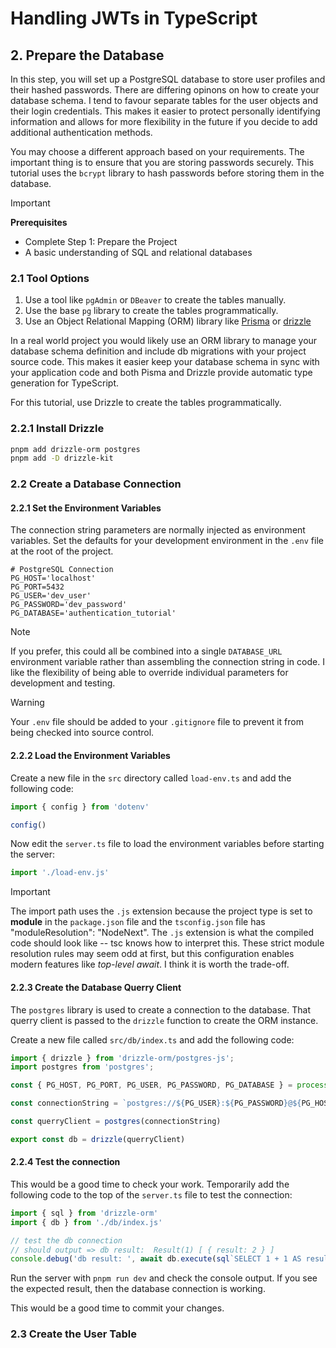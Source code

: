 # Handling JWTs in TypeScript

## 2. Prepare the Database

In this step, you will set up a PostgreSQL database to store user profiles and their hashed passwords. There are differing opinons on how to create your database schema. I tend to favour separate tables for the user objects and their login credentials. This makes it easier to protect personally identifying information and allows for more flexibility in the future if you decide to add additional authentication methods.

You may choose a different approach based on your requirements. The important thing is to ensure that you are storing passwords securely. This tutorial uses the `bcrypt` library to hash passwords before storing them in the database.

> [!IMPORTANT] 
> **Prerequisites**
> - Complete Step 1: Prepare the Project
> - A basic understanding of SQL and relational databases

### 2.1 Tool Options

1. Use a tool like `pgAdmin` or `DBeaver` to create the tables manually.
2. Use the base `pg` library to create the tables programmatically.
3. Use an Object Relational Mapping (ORM) library like [Prisma](https://www.prisma.io) or [drizzle](https://orm.drizzle.team/)

In a real world project you would likely use an ORM library to manage your database schema definition and include db migrations with your project source code. This makes it easier keep your database schema in sync with your application code and both Pisma and Drizzle provide automatic type generation for TypeScript.

For this tutorial, use Drizzle to create the tables programmatically.

### 2.2.1 Install Drizzle

```bash
pnpm add drizzle-orm postgres
pnpm add -D drizzle-kit
```

### 2.2 Create a Database Connection

#### 2.2.1 Set the Environment Variables
The connection string parameters are normally injected as environment variables. Set the defaults for your development environment in the `.env` file at the root of the project. 

```
# PostgreSQL Connection
PG_HOST='localhost'
PG_PORT=5432
PG_USER='dev_user'
PG_PASSWORD='dev_password'
PG_DATABASE='authentication_tutorial'
```

> [!NOTE]
> If you prefer, this could all be combined into a single `DATABASE_URL` environment variable rather than assembling the connection string in code. I like the flexibility of being able to override individual parameters for development and testing.

> [!WARNING]
> Your `.env` file should be added to your `.gitignore` file to prevent it from being checked into source control.

#### 2.2.2 Load the Environment Variables

Create a new file in the `src` directory called `load-env.ts` and add the following code:

```typescript
import { config } from 'dotenv'

config()
```

Now edit the `server.ts` file to load the environment variables before starting the server:

```typescript
import './load-env.js'
```

> [!IMPORTANT]
> The import path uses the `.js` extension because the project type is set to **module** in the `package.json` file and the `tsconfig.json` file has "moduleResolution": "NodeNext". The `.js` extension is what the compiled code should look like -- tsc knows how to interpret this.
> These strict module resolution rules may seem odd at first, but this configuration enables modern features like _top-level await_. I think it is worth the trade-off.

#### 2.2.3 Create the Database Querry Client

The `postgres` library is used to create a connection to the database. That querry client is passed to the `drizzle` function to create the ORM instance.

Create a new file called `src/db/index.ts` and add the following code:

```typescript
import { drizzle } from 'drizzle-orm/postgres-js';
import postgres from 'postgres';

const { PG_HOST, PG_PORT, PG_USER, PG_PASSWORD, PG_DATABASE } = process.env

const connectionString = `postgres://${PG_USER}:${PG_PASSWORD}@${PG_HOST}:${PG_PORT}/${PG_DATABASE}`

const querryClient = postgres(connectionString)

export const db = drizzle(querryClient)
```

#### 2.2.4 Test the connection

This would be a good time to check your work. Temporarily add the following code to the top of the `server.ts` file to test the connection:

```typescript
import { sql } from 'drizzle-orm'
import { db } from './db/index.js'

// test the db connection
// should output => db result:  Result(1) [ { result: 2 } ]
console.debug('db result: ', await db.execute(sql`SELECT 1 + 1 AS result`))
```

Run the server with `pnpm run dev` and check the console output. If you see the expected result, then the database connection is working. 

This would be a good time to commit your changes.

### 2.3 Create the User Table
